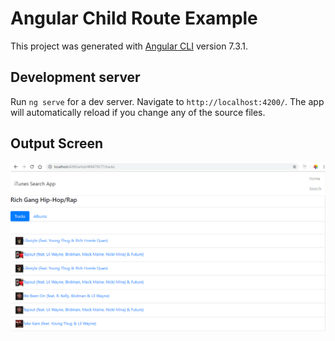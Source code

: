 # Angular Child Route Example

This project was generated with [Angular CLI](https://github.com/angular/angular-cli) version 7.3.1.

## Development server

Run `ng serve` for a dev server. Navigate to `http://localhost:4200/`. The app will automatically reload if you change any of the source files.

## Output Screen 
![Screen_1](https://github.com/kprabhanew/AngularCodeCR/blob/master/Output_Scr.PNG)

